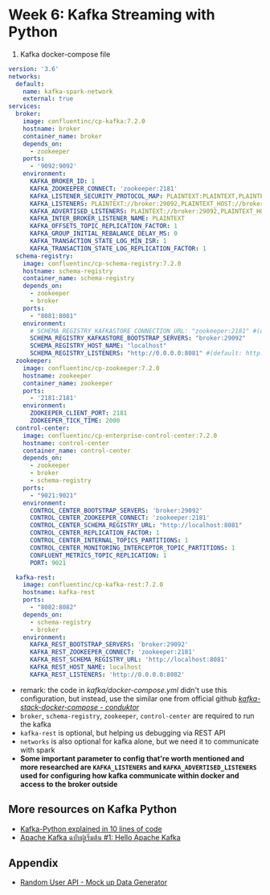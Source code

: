# Week 6: Kafka Streaming with Python

1. Kafka docker-compose file
```yaml
version: '3.6'
networks:
  default:
    name: kafka-spark-network
    external: true
services:
  broker:
    image: confluentinc/cp-kafka:7.2.0
    hostname: broker
    container_name: broker
    depends_on:
      - zookeeper
    ports:
      - '9092:9092'
    environment:
      KAFKA_BROKER_ID: 1
      KAFKA_ZOOKEEPER_CONNECT: 'zookeeper:2181'
      KAFKA_LISTENER_SECURITY_PROTOCOL_MAP: PLAINTEXT:PLAINTEXT,PLAINTEXT_HOST:PLAINTEXT
      KAFKA_LISTENERS: PLAINTEXT://broker:29092,PLAINTEXT_HOST://broker:9092
      KAFKA_ADVERTISED_LISTENERS: PLAINTEXT://broker:29092,PLAINTEXT_HOST://localhost:9092
      KAFKA_INTER_BROKER_LISTENER_NAME: PLAINTEXT
      KAFKA_OFFSETS_TOPIC_REPLICATION_FACTOR: 1
      KAFKA_GROUP_INITIAL_REBALANCE_DELAY_MS: 0
      KAFKA_TRANSACTION_STATE_LOG_MIN_ISR: 1
      KAFKA_TRANSACTION_STATE_LOG_REPLICATION_FACTOR: 1
  schema-registry:
    image: confluentinc/cp-schema-registry:7.2.0
    hostname: schema-registry
    container_name: schema-registry
    depends_on:
      - zookeeper
      - broker
    ports:
      - "8081:8081"
    environment:
      # SCHEMA_REGISTRY_KAFKASTORE_CONNECTION_URL: "zookeeper:2181" #(depreciated)
      SCHEMA_REGISTRY_KAFKASTORE_BOOTSTRAP_SERVERS: "broker:29092"
      SCHEMA_REGISTRY_HOST_NAME: "localhost"
      SCHEMA_REGISTRY_LISTENERS: "http://0.0.0.0:8081" #(default: http://0.0.0.0:8081)
  zookeeper:
    image: confluentinc/cp-zookeeper:7.2.0
    hostname: zookeeper
    container_name: zookeeper
    ports:
      - '2181:2181'
    environment:
      ZOOKEEPER_CLIENT_PORT: 2181
      ZOOKEEPER_TICK_TIME: 2000
  control-center:
    image: confluentinc/cp-enterprise-control-center:7.2.0
    hostname: control-center
    container_name: control-center
    depends_on:
      - zookeeper
      - broker
      - schema-registry
    ports:
      - "9021:9021"
    environment:
      CONTROL_CENTER_BOOTSTRAP_SERVERS: 'broker:29092'
      CONTROL_CENTER_ZOOKEEPER_CONNECT: 'zookeeper:2181'
      CONTROL_CENTER_SCHEMA_REGISTRY_URL: "http://localhost:8081"
      CONTROL_CENTER_REPLICATION_FACTOR: 1
      CONTROL_CENTER_INTERNAL_TOPICS_PARTITIONS: 1
      CONTROL_CENTER_MONITORING_INTERCEPTOR_TOPIC_PARTITIONS: 1
      CONFLUENT_METRICS_TOPIC_REPLICATION: 1
      PORT: 9021

  kafka-rest:
    image: confluentinc/cp-kafka-rest:7.2.0
    hostname: kafka-rest
    ports:
      - "8082:8082"
    depends_on:
      - schema-registry
      - broker
    environment:
      KAFKA_REST_BOOTSTRAP_SERVERS: 'broker:29092'
      KAFKA_REST_ZOOKEEPER_CONNECT: 'zookeeper:2181'
      KAFKA_REST_SCHEMA_REGISTRY_URL: 'http://localhost:8081'
      KAFKA_REST_HOST_NAME: localhost
      KAFKA_REST_LISTENERS: 'http://0.0.0.0:8082'
```
- remark: the code in *kafka/docker-compose.yml* didn't use this configuration, but instead, use the similar one from official github *[kafka-stack-docker-compose - conduktor](https://github.com/conduktor/kafka-stack-docker-compose)*
- `broker`, `schema-registry`, `zookeeper`, `control-center` are required to run the kafka
- `kafka-rest` is optional, but helping us debugging via REST API
- `networks` is also optional for kafka alone, but we need it to communicate with spark
- **Some important parameter to config that're worth mentioned and more researched are `KAFKA_LISTENERS` and `KAFKA_ADVERTISED_LISTENERS` used for configuring how kafka communicate within docker and access to the broker outside**


## More resources on Kafka Python
- [Kafka-Python explained in 10 lines of code](https://towardsdatascience.com/kafka-python-explained-in-10-lines-of-code-800e3e07dad1)
- [Apache Kafka ฉบับผู้เริ่มต้น #1: Hello Apache Kafka](https://medium.com/linedevth/apache-kafka-%E0%B8%89%E0%B8%9A%E0%B8%B1%E0%B8%9A%E0%B8%9C%E0%B8%B9%E0%B9%89%E0%B9%80%E0%B8%A3%E0%B8%B4%E0%B9%88%E0%B8%A1%E0%B8%95%E0%B9%89%E0%B8%99-1-hello-apache-kafka-242788d4f3c6)

## Appendix
- [Random User API - Mock up Data Generator](https://randomuser.me/documentation#intro)